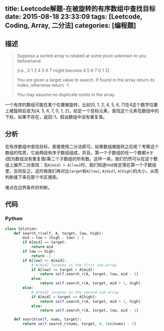 title: Leetcode解题-在被旋转的有序数组中查找目标
date: 2015-08-18 23:33:09
tags: [Leetcode, Coding, Array, 二分法]
categories: [编程题]
---

## 描述

> Suppose a sorted array is rotated at some pivot unknown to you beforehand.
>
> (i.e., 0 1 2 4 5 6 7 might become 4 5 6 7 0 1 2).
>
> You are given a target value to search. If found in the array return its index, otherwise return -1.
>
> You may assume no duplicate exists in the array.

一个有序的数组可能在某个位置被旋转，比如[0, 1, 2, 4, 5, 6, 7]在4这个数字位置上被旋转后变为[4, 5, 6, 7, 0, 1, 2]，给定一个目标元素，查找这个元素在数组中的下标，如果不存在，返回-1。假设数组中没有重复值。

## 分析
在有序数组中查找目标，直接使用二分法即可。如果数组被旋转之后呢？考察这个数组的性质，它由两段有序子数组组成，并且，第一个子数组的任一个数都`大于`(因为数组没有重复值)第二个子数组的所有数。这样一来，我们仍然可以在这个数组上展开二分查找：当`A[mid] > A[low]`时，我们知道mid肯定落在第一个子数组里，反则反之。这时候我们再对比`target`和`A[low]`, `A[mid]`, `A[high]`的大小，从而判断接下来在那个半区搜索。

难点在边界条件的判断。

## 代码

### Python
```python
class Solution:
    def search_r(self, A, target, low, high):
        mid = low + (high - low) / 2
        if A[mid] == target:
            return mid
        if low >= high:
            return -1
        if A[low] <= A[mid]:
            # A[mid] locates in the first sub-array
            if A[low] <= target < A[mid]:
                return self.search_r(A, target, low, mid - 1)
            else:
                return self.search_r(A, target, mid + 1, high)
        else:
            # A[mid] locates in the second sub-array
            if A[mid] < target <= A[high]:
                return self.search_r(A, target, mid + 1, high)
            else:
                return self.search_r(A, target, low, mid - 1)

    def search(self, nums, target):
        return self.search_r(nums, target, 0, len(nums) - 1)
```
